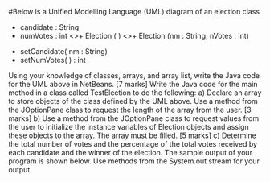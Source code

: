 #Below is a Unified Modelling Language (UML) diagram of an election class

- candidate : String
- numVotes : int
<<constructor>>+ Election ( )
<<constructor>>+ Election (nm : String, nVotes : int)
+ setCandidate( nm : String)
+ setNumVotes( ) : int
  

Using your knowledge of classes, arrays, and array list, write the Java code for the 
UML above in NetBeans. [7 marks]
Write the Java code for the main method in a class called TestElection to do the 
following:
a) Declare an array to store objects of the class defined by the UML above. Use 
a method from the JOptionPane class to request the length of the array from 
the user.
[3 marks]
b) Use a method from the JOptionPane class to request values from the user to 
initialize the instance variables of Election objects and assign these objects to 
the array. The array must be filled.
[5 marks]
c) Determine the total number of votes and the percentage of the total votes 
received by each candidate and the winner of the election. The sample output 
of your program is shown below. Use methods from the System.out stream for 
your output.
